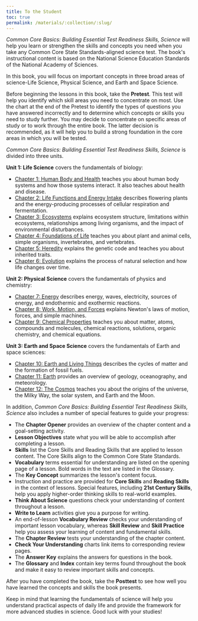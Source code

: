 ```yaml
---
title: To the Student
toc: true
permalink: /materials/:collection/:slug/
---
```

*Common Core Basics: Building Essential Test Readiness Skills, Science* will help you learn or strengthen the skills and concepts you need when you take any Common Core State Standards-aligned science test. The book's instructional content is based on the National Science Education Standards of the National Academy of Sciences.

In this book, you will focus on important concepts in three broad areas of science-Life Science, Physical Science, and Earth and Space Science.

Before beginning the lessons in this book, take the **Pretest**. This test will help you identify which skill areas you need to concentrate on most. Use the chart at the end of the Pretest to identify the types of questions you have answered incorrectly and to determine which concepts or skills you need to study further. You may decide to concentrate on specific areas of study or to work through the entire book. The latter decision is recommended, as it will help you to build a strong foundation in the core areas in which you will be tested.

*Common Core Basics: Building Essential Test Readiness Skills, Science* is divided into three units.

**Unit 1: Life Science** covers the fundamentals of biology:

  * [Chapter 1: Human Body and Health](chapter-1) teaches you about human body systems and how those systems interact. It also teaches about health and disease.
  * [Chapter 2: Life Functions and Energy Intake](chapter-2) describes flowering plants and the energy-producing processes of cellular respiration and fermentation.
  * [Chapter 3: Ecosystems](chapter-3) explains ecosystem structure, limitations within ecosystems, relationships among living organisms, and the impact of environmental disturbances.
  * [Chapter 4: Foundations of Life](chapter-4) teaches you about plant and animal cells, simple organisms, invertebrates, and vertebrates.
  * [Chapter 5: Heredity](chapter-5) explains the genetic code and teaches you about inherited traits.
  * [Chapter 6: Evolution](chapter-6) explains the process of natural selection and how life changes over time.

**Unit 2: Physical Science** covers the fundamentals of physics and chemistry:

  * [Chapter 7: Energy](chapter-7) describes energy, waves, electricity, sources of energy, and endothermic and exothermic reactions.
  * [Chapter 8: Work, Motion, and Forces](chapter-8) explains Newton's laws of motion, forces, and simple machines.
  * [Chapter 9: Chemical Properties](chapter-9) teaches you about matter, atoms, compounds and molecules, chemical reactions, solutions, organic chemistry, and chemical equations.

**Unit 3: Earth and Space Science** covers the fundamentals of Earth and space sciences:

  * [Chapter 10: Earth and Living Things](chapter-10) describes the cycles of matter and the formation of fossil fuels.
  * [Chapter 11: Earth](chapter-11) provides an overview of geology, oceanography, and meteorology.
  * [Chapter 12: The Cosmos](chapter-12) teaches you about the origins of the universe, the Milky Way, the solar system, and Earth and the Moon.

In addition, *Common Core Basics: Building Essential Test Readiness Skills, Science* also includes a number of special features to guide your progress:

  * The **Chapter Opener** provides an overview of the chapter content and a goal-setting activity.
  * **Lesson Objectives** state what you will be able to accomplish after completing a lesson.
  * **Skills** list the Core Skills and Reading Skills that are applied to lesson content. The Core Skills align to the Common Core State Standards.
  * **Vocabulary** terms essential for understanding are listed on the opening page of a lesson. Bold words in the text are listed in the Glossary.
  * The **Key Concept** summarizes the lesson's content focus.
  * Instruction and practice are provided for **Core Skills** and **Reading Skills** in the context of lessons. Special features, including **21st Century Skills**, help you apply higher-order thinking skills to real-world examples.
  * **Think About Science** questions check your understanding of content throughout a lesson.
  * **Write to Learn** activities give you a purpose for writing.
  * An end-of-lesson **Vocabulary Review** checks your understanding of important lesson vocabulary, whereas **Skill Review** and **Skill Practice** help you assess your learning of content and fundamental skills.
  * The **Chapter Review** tests your understanding of the chapter content.
  * **Check Your Understanding** charts link items to corresponding review pages.
  * The **Answer Key** explains the answers for questions in the book.
  * The **Glossary** and **Index** contain key terms found throughout the book and make it easy to review important skills and concepts.

After you have completed the book, take the **Posttest** to see how well you have learned the concepts and skills the book presents.

Keep in mind that learning the fundamentals of science will help you understand practical aspects of daily life and provide the framework for more advanced studies in science. Good luck with your studies!